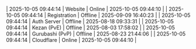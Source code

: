 | 2025-10-05 09:44:14 | Website | Online | 2025-10-05 09:44:10 |
| 2025-10-05 09:44:14 | Registration | Offline | 2025-09-09 16:40:23 |
| 2025-10-05 09:44:14 | Auth Server | Offline | 2025-08-18 09:33:31 |
| 2025-10-05 09:44:14 | Kezan (PvE) | Offline | 2025-08-03 17:58:02 |
| 2025-10-05 09:44:14 | Gurubashi (PvP) | Offline | 2025-08-23 21:44:06 |
| 2025-10-05 09:44:14 | Cloudflare | Online | 2025-10-05 09:44:10 |

